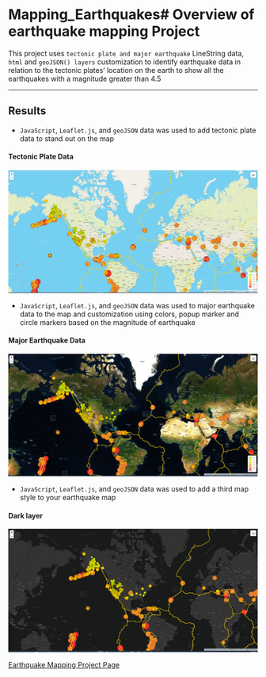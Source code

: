 # Mapping_Earthquakes# Overview of earthquake mapping Project
This project uses `tectonic plate and major earthquake` LineString data, `html` and `geoJSON() layers` customization  to identify earthquake data in relation to the tectonic plates’ location on the earth to show all the earthquakes with a magnitude greater than 4.5



---
## Results
    
    
   * `JavaScript`, `Leaflet.js`, and `geoJSON` data was used to add tectonic plate data to stand out on the map
    
#### Tectonic Plate Data
 ![tectonic_plate.png](https://github.com/charleside2001/Mapping_Earthquakes/blob/5edbd62541d9bd08815d16bcd73a1d2dca8d4d69/Earthquake_Challenge/images/tectonic_plate.png)
    
   * `JavaScript`, `Leaflet.js`, and `geoJSON`  data was used to major earthquake data to the map and customization using colors, popup marker  and  circle markers based on the magnitude of earthquake

#### Major Earthquake Data
![majorEQ.png](https://github.com/charleside2001/Mapping_Earthquakes/blob/5edbd62541d9bd08815d16bcd73a1d2dca8d4d69/Earthquake_Challenge/images/majorEQ.png) 

   
   * `JavaScript`, `Leaflet.js`, and `geoJSON`  data was used to add a third map style to your earthquake map

#### Dark layer
![dark_layer.PNG](https://github.com/charleside2001/Mapping_Earthquakes/blob/5edbd62541d9bd08815d16bcd73a1d2dca8d4d69/Earthquake_Challenge/images/dark_layer.PNG) 
 


[Earthquake Mapping Project Page](https://github.com/charleside2001/Mapping_Earthquakes.git)